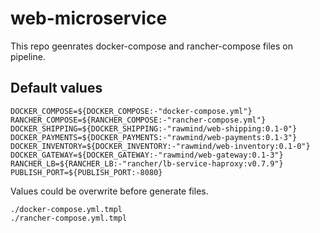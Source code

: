 web-microservice
================

This repo geenrates docker-compose and rancher-compose files on pipeline.

## Default values

```
DOCKER_COMPOSE=${DOCKER_COMPOSE:-"docker-compose.yml"}
RANCHER_COMPOSE=${RANCHER_COMPOSE:-"rancher-compose.yml"}
DOCKER_SHIPPING=${DOCKER_SHIPPING:-"rawmind/web-shipping:0.1-0"}
DOCKER_PAYMENTS=${DOCKER_PAYMENTS:-"rawmind/web-payments:0.1-3"}
DOCKER_INVENTORY=${DOCKER_INVENTORY:-"rawmind/web-inventory:0.1-0"}
DOCKER_GATEWAY=${DOCKER_GATEWAY:-"rawmind/web-gateway:0.1-3"}
RANCHER_LB=${RANCHER_LB:-"rancher/lb-service-haproxy:v0.7.9"}
PUBLISH_PORT=${PUBLISH_PORT:-8080}
```

Values could be overwrite before generate files.

```
./docker-compose.yml.tmpl
./rancher-compose.yml.tmpl
```
